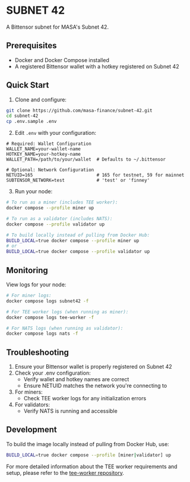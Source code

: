 # SUBNET 42

A Bittensor subnet for MASA's Subnet 42.

## Prerequisites

- Docker and Docker Compose installed
- A registered Bittensor wallet with a hotkey registered on Subnet 42

## Quick Start

1. Clone and configure:
```bash
git clone https://github.com/masa-finance/subnet-42.git
cd subnet-42
cp .env.sample .env
```

2. Edit `.env` with your configuration:
```env
# Required: Wallet Configuration
WALLET_NAME=your-wallet-name
HOTKEY_NAME=your-hotkey-name
WALLET_PATH=/path/to/your/wallet  # Defaults to ~/.bittensor

# Optional: Network Configuration
NETUID=165                        # 165 for testnet, 59 for mainnet
SUBTENSOR_NETWORK=test            # 'test' or 'finney'
```

3. Run your node:
```bash
# To run as a miner (includes TEE worker):
docker compose --profile miner up

# To run as a validator (includes NATS):
docker compose --profile validator up

# To build locally instead of pulling from Docker Hub:
BUILD_LOCAL=true docker compose --profile miner up
# or
BUILD_LOCAL=true docker compose --profile validator up
```

## Monitoring

View logs for your node:
```bash
# For miner logs:
docker compose logs subnet42 -f

# For TEE worker logs (when running as miner):
docker compose logs tee-worker -f

# For NATS logs (when running as validator):
docker compose logs nats -f
```

## Troubleshooting

1. Ensure your Bittensor wallet is properly registered on Subnet 42
2. Check your .env configuration:
   - Verify wallet and hotkey names are correct
   - Ensure NETUID matches the network you're connecting to
3. For miners:
   - Check TEE worker logs for any initialization errors
4. For validators:
   - Verify NATS is running and accessible

## Development

To build the image locally instead of pulling from Docker Hub, use:
```bash
BUILD_LOCAL=true docker compose --profile [miner|validator] up
```

For more detailed information about the TEE worker requirements and setup, please refer to the [tee-worker repository](https://github.com/masa-finance/tee-worker).